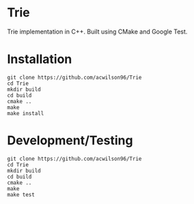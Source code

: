 # Trie
Trie implementation in C++. Built using CMake and Google Test. 

# Installation
```
git clone https://github.com/acwilson96/Trie
cd Trie
mkdir build
cd build
cmake ..
make
make install
```

# Development/Testing
```
git clone https://github.com/acwilson96/Trie
cd Trie
mkdir build
cd build
cmake ..
make
make test
```